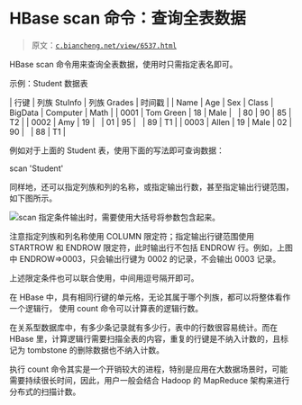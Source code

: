 # HBase scan 命令：查询全表数据

> 原文：[`c.biancheng.net/view/6537.html`](http://c.biancheng.net/view/6537.html)

HBase scan 命令用来查询全表数据，使用时只需指定表名即可。

示例：Student 数据表

| 行键 | 列族 StuInfo | 列族 Grades | 时间戳 |
| Name | Age | Sex | Class | BigData | Computer | Math |
| 0001 | Tom Green | 18 | Male |   | 80 | 90 | 85 | T2 |
| 0002 | Amy | 19 |   | 01 | 95 |   | 89 | T1 |
| 0003 | Allen | 19 | Male | 02 | 90 |   | 88 | T1 |

例如对于上面的 Student 表，使用下面的写法即可查询数据：

scan 'Student'

同样地，还可以指定列族和列的名称，或指定输出行数，甚至指定输出行键范围，如下图所示。

![](img/6d5394fb1723d080495e732a7118f339.png)scan 指定条件输出时，需要使用大括号将参数包含起来。

注意指定列族和列名称使用 COLUMN 限定符；指定输出行键范围使用 STARTROW 和 ENDROW 限定符，此时输出行不包括 ENDROW 行。例如，上图中 ENDROW=>0003，只会输出行键为 0002 的记录，不会输出 0003 记录。

上述限定条件也可以联合使用，中间用逗号隔开即可。

在 HBase 中，具有相同行键的单元格，无论其属于哪个列族，都可以将整体看作一个逻辑行， 使用 count 命令可以计算表的逻辑行数。

在关系型数据库中，有多少条记录就有多少行，表中的行数很容易统计。而在 HBase 里，计算逻辑行需要扫描全表的内容，重复的行键是不纳入计数的，且标记为 tombstone 的删除数据也不纳入计数。

执行 count 命令其实是一个开销较大的进程，特别是应用在大数据场景时，可能需要持续很长时间，因此，用户一般会结合 Hadoop 的 MapReduce 架构来进行分布式的扫描计数。